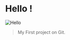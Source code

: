 
# Hello !
![Hello](https://cdn2.scratch.mit.edu/get_image/gallery/3726275_170x100.png)

>My First project on Git.
